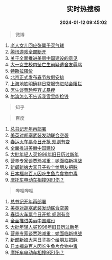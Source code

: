<div align="center"><h2>实时热搜榜</h2><h4>2024-01-12 09:45:02</h4></div>

> 微博  

1. [老人女儿回应张馨予买气球](https://s.weibo.com/weibo?q=%23%E8%80%81%E4%BA%BA%E5%A5%B3%E5%84%BF%E5%9B%9E%E5%BA%94%E5%BC%A0%E9%A6%A8%E4%BA%88%E4%B9%B0%E6%B0%94%E7%90%83%23&t=31&band_rank=1&Refer=top)<br />
2. [腾讯游戏全部断开](https://s.weibo.com/weibo?q=%23%E8%85%BE%E8%AE%AF%E6%B8%B8%E6%88%8F%E5%85%A8%E9%83%A8%E6%96%AD%E5%BC%80%23&t=31&band_rank=2&Refer=top)<br />
3. [关于全面推进美丽中国建设的意见](https://s.weibo.com/weibo?q=%23%E5%85%B3%E4%BA%8E%E5%85%A8%E9%9D%A2%E6%8E%A8%E8%BF%9B%E7%BE%8E%E4%B8%BD%E4%B8%AD%E5%9B%BD%E5%BB%BA%E8%AE%BE%E7%9A%84%E6%84%8F%E8%A7%81%23&t=31&band_rank=3&Refer=top)<br />
4. [大一女生校内坠亡生前疑遭舍友辱骂](https://s.weibo.com/weibo?q=%23%E5%A4%A7%E4%B8%80%E5%A5%B3%E7%94%9F%E6%A0%A1%E5%86%85%E5%9D%A0%E4%BA%A1%E7%94%9F%E5%89%8D%E7%96%91%E9%81%AD%E8%88%8D%E5%8F%8B%E8%BE%B1%E9%AA%82%23&t=31&band_rank=4&Refer=top)<br />
5. [特斯拉降价](https://s.weibo.com/weibo?q=%E7%89%B9%E6%96%AF%E6%8B%89%E9%99%8D%E4%BB%B7&t=31&band_rank=5&Refer=top)<br />
6. [北京正式发布春节放假安排](https://s.weibo.com/weibo?q=%23%E5%8C%97%E4%BA%AC%E6%AD%A3%E5%BC%8F%E5%8F%91%E5%B8%83%E6%98%A5%E8%8A%82%E6%94%BE%E5%81%87%E5%AE%89%E6%8E%92%23&t=31&band_rank=6&Refer=top)<br />
7. [上海地铁明确非日常服饰进站会阻拦](https://s.weibo.com/weibo?q=%23%E4%B8%8A%E6%B5%B7%E5%9C%B0%E9%93%81%E6%98%8E%E7%A1%AE%E9%9D%9E%E6%97%A5%E5%B8%B8%E6%9C%8D%E9%A5%B0%E8%BF%9B%E7%AB%99%E4%BC%9A%E9%98%BB%E6%8B%A6%23&t=31&band_rank=7&Refer=top)<br />
8. [医生谈贾玲整容式暴瘦](https://s.weibo.com/weibo?q=%23%E5%8C%BB%E7%94%9F%E8%B0%88%E8%B4%BE%E7%8E%B2%E6%95%B4%E5%AE%B9%E5%BC%8F%E6%9A%B4%E7%98%A6%23&t=31&band_rank=8&Refer=top)<br />
9. [尔滨怎么不告诉我雪里能捡钱](https://s.weibo.com/weibo?q=%23%E5%B0%94%E6%BB%A8%E6%80%8E%E4%B9%88%E4%B8%8D%E5%91%8A%E8%AF%89%E6%88%91%E9%9B%AA%E9%87%8C%E8%83%BD%E6%8D%A1%E9%92%B1%23&t=31&band_rank=9&Refer=top)<br />

> 知乎  


> 百度  

1. [总书记开年再部署](https://www.baidu.com/s?wd=%E6%80%BB%E4%B9%A6%E8%AE%B0%E5%BC%80%E5%B9%B4%E5%86%8D%E9%83%A8%E7%BD%B2&sa=fyb_news&rsv_dl=fyb_news)<br />
2. [美英对胡塞武装发动联合空袭](https://www.baidu.com/s?wd=%E7%BE%8E%E8%8B%B1%E5%AF%B9%E8%83%A1%E5%A1%9E%E6%AD%A6%E8%A3%85%E5%8F%91%E5%8A%A8%E8%81%94%E5%90%88%E7%A9%BA%E8%A2%AD&sa=fyb_news&rsv_dl=fyb_news)<br />
3. [春运火车票今日开抢 规则有变](https://www.baidu.com/s?wd=%E6%98%A5%E8%BF%90%E7%81%AB%E8%BD%A6%E7%A5%A8%E4%BB%8A%E6%97%A5%E5%BC%80%E6%8A%A2+%E8%A7%84%E5%88%99%E6%9C%89%E5%8F%98&sa=fyb_news&rsv_dl=fyb_news)<br />
4. [全面推进美丽中国建设](https://www.baidu.com/s?wd=%E5%85%A8%E9%9D%A2%E6%8E%A8%E8%BF%9B%E7%BE%8E%E4%B8%BD%E4%B8%AD%E5%9B%BD%E5%BB%BA%E8%AE%BE&sa=fyb_news&rsv_dl=fyb_news)<br />
5. [大批年轻人买1996年旧日历过新年](https://www.baidu.com/s?wd=%E5%A4%A7%E6%89%B9%E5%B9%B4%E8%BD%BB%E4%BA%BA%E4%B9%B01996%E5%B9%B4%E6%97%A7%E6%97%A5%E5%8E%86%E8%BF%87%E6%96%B0%E5%B9%B4&sa=fyb_news&rsv_dl=fyb_news)<br />
6. [营养专家谈贾玲减重：她面临新挑战](https://www.baidu.com/s?wd=%E8%90%A5%E5%85%BB%E4%B8%93%E5%AE%B6%E8%B0%88%E8%B4%BE%E7%8E%B2%E5%87%8F%E9%87%8D%EF%BC%9A%E5%A5%B9%E9%9D%A2%E4%B8%B4%E6%96%B0%E6%8C%91%E6%88%98&sa=fyb_news&rsv_dl=fyb_news)<br />
7. [新郎新娘大喜日子挨个给朋友把脉](https://www.baidu.com/s?wd=%E6%96%B0%E9%83%8E%E6%96%B0%E5%A8%98%E5%A4%A7%E5%96%9C%E6%97%A5%E5%AD%90%E6%8C%A8%E4%B8%AA%E7%BB%99%E6%9C%8B%E5%8F%8B%E6%8A%8A%E8%84%89&sa=fyb_news&rsv_dl=fyb_news)<br />
8. [日本福岛百人因吃生鱼片食物中毒](https://www.baidu.com/s?wd=%E6%97%A5%E6%9C%AC%E7%A6%8F%E5%B2%9B%E7%99%BE%E4%BA%BA%E5%9B%A0%E5%90%83%E7%94%9F%E9%B1%BC%E7%89%87%E9%A3%9F%E7%89%A9%E4%B8%AD%E6%AF%92&sa=fyb_news&rsv_dl=fyb_news)<br />
9. [摩托车电动车相撞9死1伤？](https://www.baidu.com/s?wd=%E6%91%A9%E6%89%98%E8%BD%A6%E7%94%B5%E5%8A%A8%E8%BD%A6%E7%9B%B8%E6%92%9E9%E6%AD%BB1%E4%BC%A4%EF%BC%9F&sa=fyb_news&rsv_dl=fyb_news)<br />

> 哔哩哔哩  

1. [总书记开年再部署](https://www.baidu.com/s?wd=%E6%80%BB%E4%B9%A6%E8%AE%B0%E5%BC%80%E5%B9%B4%E5%86%8D%E9%83%A8%E7%BD%B2&sa=fyb_news&rsv_dl=fyb_news)<br />
2. [美英对胡塞武装发动联合空袭](https://www.baidu.com/s?wd=%E7%BE%8E%E8%8B%B1%E5%AF%B9%E8%83%A1%E5%A1%9E%E6%AD%A6%E8%A3%85%E5%8F%91%E5%8A%A8%E8%81%94%E5%90%88%E7%A9%BA%E8%A2%AD&sa=fyb_news&rsv_dl=fyb_news)<br />
3. [春运火车票今日开抢 规则有变](https://www.baidu.com/s?wd=%E6%98%A5%E8%BF%90%E7%81%AB%E8%BD%A6%E7%A5%A8%E4%BB%8A%E6%97%A5%E5%BC%80%E6%8A%A2+%E8%A7%84%E5%88%99%E6%9C%89%E5%8F%98&sa=fyb_news&rsv_dl=fyb_news)<br />
4. [全面推进美丽中国建设](https://www.baidu.com/s?wd=%E5%85%A8%E9%9D%A2%E6%8E%A8%E8%BF%9B%E7%BE%8E%E4%B8%BD%E4%B8%AD%E5%9B%BD%E5%BB%BA%E8%AE%BE&sa=fyb_news&rsv_dl=fyb_news)<br />
5. [大批年轻人买1996年旧日历过新年](https://www.baidu.com/s?wd=%E5%A4%A7%E6%89%B9%E5%B9%B4%E8%BD%BB%E4%BA%BA%E4%B9%B01996%E5%B9%B4%E6%97%A7%E6%97%A5%E5%8E%86%E8%BF%87%E6%96%B0%E5%B9%B4&sa=fyb_news&rsv_dl=fyb_news)<br />
6. [营养专家谈贾玲减重：她面临新挑战](https://www.baidu.com/s?wd=%E8%90%A5%E5%85%BB%E4%B8%93%E5%AE%B6%E8%B0%88%E8%B4%BE%E7%8E%B2%E5%87%8F%E9%87%8D%EF%BC%9A%E5%A5%B9%E9%9D%A2%E4%B8%B4%E6%96%B0%E6%8C%91%E6%88%98&sa=fyb_news&rsv_dl=fyb_news)<br />
7. [新郎新娘大喜日子挨个给朋友把脉](https://www.baidu.com/s?wd=%E6%96%B0%E9%83%8E%E6%96%B0%E5%A8%98%E5%A4%A7%E5%96%9C%E6%97%A5%E5%AD%90%E6%8C%A8%E4%B8%AA%E7%BB%99%E6%9C%8B%E5%8F%8B%E6%8A%8A%E8%84%89&sa=fyb_news&rsv_dl=fyb_news)<br />
8. [日本福岛百人因吃生鱼片食物中毒](https://www.baidu.com/s?wd=%E6%97%A5%E6%9C%AC%E7%A6%8F%E5%B2%9B%E7%99%BE%E4%BA%BA%E5%9B%A0%E5%90%83%E7%94%9F%E9%B1%BC%E7%89%87%E9%A3%9F%E7%89%A9%E4%B8%AD%E6%AF%92&sa=fyb_news&rsv_dl=fyb_news)<br />
9. [摩托车电动车相撞9死1伤？](https://www.baidu.com/s?wd=%E6%91%A9%E6%89%98%E8%BD%A6%E7%94%B5%E5%8A%A8%E8%BD%A6%E7%9B%B8%E6%92%9E9%E6%AD%BB1%E4%BC%A4%EF%BC%9F&sa=fyb_news&rsv_dl=fyb_news)<br />
